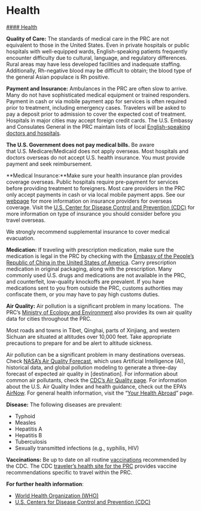 # Health

[#### Health](javascript:void(0); "Health")

**Quality of Care:** The standards of medical care in the PRC are not equivalent to those in the United States. Even in private hospitals or public hospitals with well-equipped wards, English-speaking patients frequently encounter difficulty due to cultural, language, and regulatory differences. Rural areas may have less developed facilities and inadequate staffing. Additionally, Rh-negative blood may be difficult to obtain; the blood type of the general Asian populace is Rh positive.  
  
**Payment and Insurance:** Ambulances in the PRC are often slow to arrive. Many do not have sophisticated medical equipment or trained responders. Payment in cash or via mobile payment app for services is often required prior to treatment, including emergency cases. Travelers will be asked to pay a deposit prior to admission to cover the expected cost of treatment. Hospitals in major cities may accept foreign credit cards. The U.S. Embassy and Consulates General in the PRC maintain lists of local [English-speaking doctors and hospitals](https://china.usembassy-china.org.cn/medical-assistance/).  
  
**The U.S. Government does not pay medical bills.** Be aware that U.S. Medicare/Medicaid does not apply overseas. Most hospitals and doctors overseas do not accept U.S. health insurance. You must provide payment and seek reimbursement.

**Medical Insurance:**Make sure your health insurance plan provides coverage overseas. Public hospitals require pre-payment for services before providing treatment to foreigners. Most care providers in the PRC only accept payments in cash or via local mobile payment apps. See our [webpage](https://travel.state.gov/content/travel/en/international-travel/before-you-go/your-health-abroad/Insurance_Coverage_Overseas.html) for more information on insurance providers for overseas coverage. Visit the [U.S. Center for Disease Control and Prevention (CDC)](https://wwwnc.cdc.gov/travel/page/insurance) for more information on type of insurance you should consider before you travel overseas.

We strongly recommend supplemental insurance to cover medical evacuation.

**Medication:** If traveling with prescription medication, make sure the medication is legal in the PRC by checking with the [Embassy of the People’s Republic of China in the United States of America](http://us.china-embassy.gov.cn/eng/). Carry prescription medication in original packaging, along with the prescription. Many commonly used U.S. drugs and medications are not available in the PRC, and counterfeit, low-quality knockoffs are prevalent. If you have medications sent to you from outside the PRC, customs authorities may confiscate them, or you may have to pay high customs duties.  
  
**Air Quality:** Air pollution is a significant problem in many locations.  The PRC’s [Ministry of Ecology and Environment](https://english.mee.gov.cn/) also provides its own air quality data for cities throughout the PRC.  
  
Most roads and towns in Tibet, Qinghai, parts of Xinjiang, and western Sichuan are situated at altitudes over 10,000 feet. Take appropriate precautions to prepare for and be alert to altitude sickness.

Air pollution can be a significant problem in many destinations overseas. Check [NASA’s Air Quality Forecast](https://aeronet.gsfc.nasa.gov/new_web/aqforecast), which uses Artificial Intelligence (AI), historical data, and global pollution modeling to generate a three-day forecast of expected air quality in [destination]. For information about common air pollutants, check the [CDC’s Air Quality page](https://www.cdc.gov/air-quality/pollutants/). For information about the U.S. Air Quality Index and health guidance, check out the EPA’s [AirNow](https://www.airnow.gov/aqi/aqi-basics/). For general health information, visit the “[Your Health Abroad](https://travel.state.gov/content/travel/en/international-travel/before-you-go/your-health-abroad.html)” page.

**Disease:** The following diseases are prevalent:

* Typhoid
* Measles
* Hepatitis A
* Hepatitis B
* Tuberculosis
* Sexually transmitted infections (e.g., syphilis, HIV)

**Vaccinations:** Be up to date on all routine [vaccinations](https://wwwnc.cdc.gov/travel/destinations/traveler/none/china#vaccines-and-medicines) recommended by the CDC. The CDC [traveler’s health site for the PRC](https://wwwnc.cdc.gov/travel/destinations/traveler/none/china?s_cid=ncezid-dgmq-travel-single-001#vaccines-and-medicines) provides vaccine recommendations specific to travel within the PRC.

**For further health information**:

* [World Health Organization (WHO)](https://www.who.int/travel-advice)
* [U.S. Centers for Disease Control and Prevention (CDC)](https://wwwnc.cdc.gov/travel/)